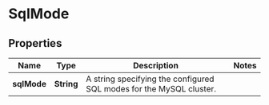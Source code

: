 

# SqlMode


## Properties

| Name | Type | Description | Notes |
|------------ | ------------- | ------------- | -------------|
|**sqlMode** | **String** | A string specifying the configured SQL modes for the MySQL cluster. |  |



